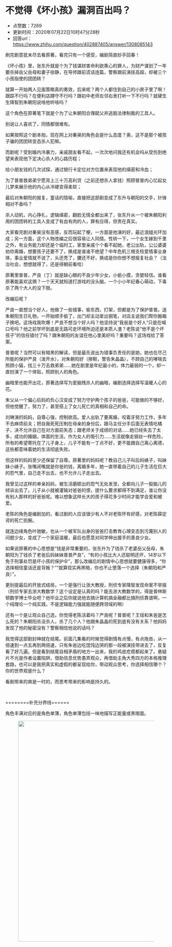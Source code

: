 # 不觉得《坏小孩》漏洞百出吗？
- 点赞数：7269
- 更新时间：2020年07月22日10时47分28秒
- 回答url：https://www.zhihu.com/question/402887405/answer/1308085143
<body>
 <p data-pid="J7O8rxNa">刷完剧意犹未尽去看原著，看完只有一个感受，编剧简直妙手回春！</p>
 <p data-pid="xWMkWqVA">《坏小孩》里，张东升就是个为了钱谋财害命利欲熏心的罪人，为财产谋划了一年要杀掉岳父岳母和妻子徐静，在导师跟前谎话连篇，警察跟前演技高超，却被三个小孩指使的团团转？</p>
 <p data-pid="DTOWGp58">就算一开始两人见面策略真的奏效，后来呢？两个人都住到自己的小房子里了啊！跟踪不行吗？在便利店蹲守不行吗？跟初中老师左邻右舍打听一下不行吗？就硬生生降智到朱朝阳说啥他听啥吗？</p>
 <p data-pid="a6rmI1Kn">这个角色在原著笔下就是个为了让朱朝阳合理弑父并逃脱法律制裁的工具人。</p>
 <p data-pid="c68iVXjI">别说让人喜欢了，同情都很难有。</p>
 <p data-pid="qiZWajkd">如果按照这个剧本拍，现在网上对秦昊的角色会是什么态度？奥，这不是那个被孩子骗的团团转变态杀人犯嘛。</p>
 <p data-pid="Cb-NuP3R">而剧呢？受到婚内冷暴力，亲戚朋友看不起，一次次地问我还有机会吗从受伤到绝望来表现他下定决心杀人的心路历程；</p>
 <p data-pid="a9UtWOVq">给小朋友钱的几次试探，通过银行卡定位对方位置来表现他的缜密和冷血；</p>
 <p data-pid="N9c6Xog4">为了普普救弟弟宁愿背上三十万高利贷（之前还想杀人拿钱）照顾普普内心忆起女儿梦来展示他的内心从冷硬变得柔软；</p>
 <p data-pid="UDaNZQ1x">最后对朱朝阳的报复，童话的隐喻，直接把这部剧变成了东升与朝阳的交手，针锋相对不香吗？</p>
 <p data-pid="EzVZHMxd">杀人动机，内心挣扎，逻辑缜密，翻脸无情全都出来了，张东升从一个被朱朝阳利用的团团转的工具人变成了有血有肉的人，罪有应得，但贵在真实。</p>
 <p data-pid="ffOXORVr">大家看完剧对秦昊没有恶感，反而玩起了梗，一方面是他演的好，最近浪姐光环加成；另一方面，这个人物改编之后很容易让人同情。性转一下，一个女生嫁到千里之外，有业务能力却还是个临时工，家里亲戚个个看不起她，老公出轨，公公婆婆劝你离婚，想要孩子还要不了，换成是谁谁不绝望？中年危机三根支柱爱情事业身体，事业爱情就不说了，头还秃了，腰还不好，换成是你你想不想报复社会？（法治社会，想想就得了，还是得朝前看哈）</p>
 <p data-pid="3o8GvqTI">原著里普普，严良（丁）就是缺心眼的不良少年少女，小偷小摸，贪婪轻信。谁看原著能喜欢这俩？一个天天就知道打游戏的没头脑，一个小小年纪春心萌动，下毒杀了两个大人的没下限。</p>
 <p data-pid="NfqwMDXD">改编后呢？</p>
 <p data-pid="CdVIGo2z">严良一直想当个好人，他做了一些错事，偷东西，打架，但都是为了保护普普。送朱朝阳生日礼物，一开始顺手偷了，出门却主动拿出钢笔，对店主说我们帮你搬箱子换吧。这场戏我吹爆！严良不想当个好人吗？他坚持说“我爸是个好人”只是在喊口号吗？他之前学坏到底是无路可走环境所迫还是本质人渣？老陈说“他不是个坏孩子”的信任错付了吗？跟朱朝阳的友谊在他心里美好吗？重要吗？这场戏给了答案。</p>
 <p data-pid="J0WMtqhm">普普呢？当然可以有暗黑的解读，但是最先说出为错事负责任的是她，她也在尽己所能的保护严良（泼开水），对朱朝阳好（擦鞋，警告朱晶晶），不顾自己的哮喘去照顾小猫，找三十万去救弟弟……她在剧里是年纪最小的，体力最弱的一个，却一直扮演了一个体贴，照顾别人的角色。</p>
 <p data-pid="j2pK5Olp">幽暗里也能开出花，原著选择写为爱脑残杀人的幽暗，编剧选择选择写温暖人心的花。</p>
 <p data-pid="YYt1CjZN">朱父从一个偏心后妈的负心汉变成了努力守护两个孩子的爸爸，可能做的不够好，但他觉醒了，努力了，甚至搭上了女儿死亡的真相和自己的命。</p>
 <p data-pid="x3FqRzk_">刘琳演的妈妈，自尊心强，控制欲高。爱人出轨了要离婚，咬着牙努力工作，多年不去麻烦前夫；把自我死死压制在母亲的身份后，跟马主任分手后面无表情吃橘子，决不允许自己在对方面前失态；跟老师关于成绩的对话……她已经失去了太多，成功的婚姻，体面的生活，作为女人的吸引力……生活就像走钢丝一样危险，所有的希望寄托在了儿子身上，儿子不能有一丁点不好，更不能跟自己离心离德，这些都意味着她的生活彻底失败。</p>
 <p data-pid="u1BTXSVp">但这样的妈妈至少还保留了自尊。原著里的妈妈呢？教自己儿子叫后妈婊子，叫妹妹小婊子。张嘴闭嘴就是你爸的钱，离婚多年，她一直带着自己的儿子生活在巨大的怨气里，自己走不出去，也不允许儿子走出去。</p>
 <p data-pid="kGl0IJTu">我曾见过这样的单亲妈妈，被生活磨砺出的怨气无处发泄，全都向儿子一股脑儿的倾诉出去了。儿子从小就被灌输对爸爸的恨，提什么要求都得不到满足，谁让你没有别人那样的好爸爸呢。难以想象这样长大的孩子得花多少时间才能学会爱和被爱。</p>
 <p data-pid="DDYnoIyo">老陈的角色是编剧加的，看过剧的人应该很少有人不对老陈怀有好感，对老陈薛定谔的死亡扼腕。</p>
 <p data-pid="GoSsdAeB">就连边缘角色叶驰敏，也从一个被军队出身的爸爸打击教育心理变态到污蔑别人的问题少女，变成了一个家庭温暖，最后也愿意对同学伸出援手的善良少女。</p>
 <p data-pid="jNQbFQrO">如果说原著的中心思想是“钱是非常重要的，张东升为了钱杀了老婆岳父岳母，朱朝阳为了钱杀了老爸后妈妹妹普普严良”，“有的小孩比大人还聪明还坏，14岁以下免于刑事处罚是坏小孩的保护伞”，那么改编后的剧情中心思想就要健康得多，“你选择相信童话还是背叛？”“就算现实再黑暗，你也不止堕落一个选择（朱朝阳和严良）”。</p>
 <p data-pid="sJmJ5BFR">更别提最后的开放式结局，一个是强行让浙大教授，刑侦专家降智发现命案不举报（刑侦专家去浙大教数学？这个设定是认真的吗？能去浙大教数学的，得是普林斯顿数学博士毕业吧？他毕业之后你就说他去搞计算机搞金融都比搞刑侦靠谱啊，一个纯理论一个纯实践，不是逻辑能力强就能随便跨领域的啊）</p>
 <p data-pid="0bPFopj-">还有一个是让观众自己选，你觉得老陈活着吗？严良呢？普普呢？王瑶和朱爸是怎么死的？朱朝阳杀没杀人，杀了几个人？他跟朱晶晶的死到底有没有关系？他妈妈发现了他的秘密没有？警察相信他说的话吗？</p>
 <p data-pid="VYd1wtTN">我觉得这部剧封神就在结尾。前面几集看的时候觉得剧情有点慢，有点拖沓，从一倍速到一点五再到两倍速，只有朱爸边吃馄饨边哭的那一段被演技带进去了，反复看了好几遍。但是看到结尾自相矛盾的地方一出来，我的鸡皮疙瘩都起来了。悬疑片不光是作者设置陷阱，借助信息优势愚弄观众，再借助主角大秀四方的本格推理套路，也可以是我把真实和虚假的都呈现给你，带动观众思考，你选择相信哪个？你的世界观是什么？</p>
 <p data-pid="pDJ3LX9J">看剧带来的爽是一时的，而思考带来的影响是持久的。</p>
 <p class="ztext-empty-paragraph"><br></p>
 <p data-pid="WlMWcYrY">========补充分界线======</p>
 <p data-pid="LD2JYOtR">角色丰满对应的是角色单薄，角色单薄包括一味地描写正能量或黑暗面。</p>
 <figure data-size="normal">
  <img src="https://pic1.zhimg.com/50/v2-050902c65970faccbc9f17e021c41757_720w.jpg?source=1940ef5c" data-rawwidth="690" data-rawheight="4265" data-size="normal" data-caption="" data-original-token="v2-987bc3c4ec5a1fc20ecf9c0e1f798268" data-default-watermark-src="https://picx.zhimg.com/50/v2-1e3358f66c1b00f4a71d1d3bb3d35f6b_720w.jpg?source=1940ef5c" class="origin_image zh-lightbox-thumb" width="690" data-original="https://pic1.zhimg.com/v2-050902c65970faccbc9f17e021c41757_r.jpg?source=1940ef5c">
 </figure>
 <p></p>
</body>